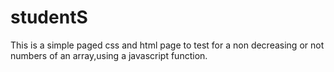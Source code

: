 # studentS
This is a simple paged css and html page to test for a non decreasing or not numbers of an array,using a javascript function.
